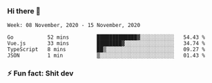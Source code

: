 ### Hi there 👋
<!--START_SECTION:waka-->
```text
Week: 08 November, 2020 - 15 November, 2020

Go           52 mins         █████████████▓░░░░░░░░░░░   54.43 % 
Vue.js       33 mins         ████████▓░░░░░░░░░░░░░░░░   34.74 % 
TypeScript   8 mins          ██▒░░░░░░░░░░░░░░░░░░░░░░   09.27 % 
JSON         1 min           ▒░░░░░░░░░░░░░░░░░░░░░░░░   01.43 % 
```
<!--END_SECTION:waka-->
<!--
**TG4LAaron/TG4LAaron** is a ✨ _special_ ✨ repository because its `README.md` (this file) appears on your GitHub profile.

Here are some ideas to get you started:

- 🔭 I’m currently working on ...
- 🌱 I’m currently learning ...
- 👯 I’m looking to collaborate on ...
- 🤔 I’m looking for help with ...
- 💬 Ask me about ...
- 📫 How to reach me: ...
- 😄 Pronouns: ...
- ⚡ Fun fact: ...
-->
### ⚡ Fun fact: Shit dev
